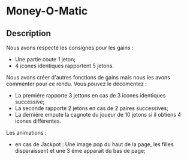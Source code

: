 # Money-O-Matic
## Description

Nous avons respecté les consignes pour les gains :
 - Une partie coute 1 jeton;
 - 4 icones identiques rapportent 5 jetons.
 
Nous avons créer d'autres fonctions de gains mais nous les avons commenter pour ce rendu. Vous pouvez le décomentez :
 - La premiére rapporte 3 jettons en cas de 3 icones identiques successive;
 - La seconde rapporte 2 jetons en cas de 2 paires successives;
 - La derniére empute la cagnote du joueur de 10 jetons si il obtiens 4 icones différentes.

Les animations :
- en cas de Jackpot : Une image pop du haut de la page, les filles disparaissent et une 3 éme apparait du bas de page;